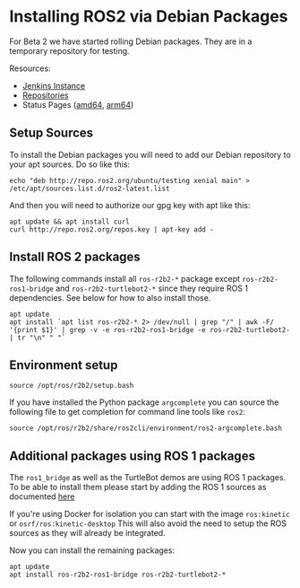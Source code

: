 # Installing ROS2 via Debian Packages

For Beta 2 we have started rolling Debian packages. They are in a temporary repository for testing.

Resources:
 - [Jenkins Instance](http://build.ros2.org/)
 - [Repositories](http://repo.ros2.org)
 - Status Pages ([amd64](http://repo.ros2.org/status_page/ros_r2b2_default.html), [arm64](http://repo.ros2.org/status_page/ros_r2b2_uxv8.html))

## Setup Sources

To install the Debian packages you will need to add our Debian repository to your apt sources.
Do so like this:

```
echo "deb http://repo.ros2.org/ubuntu/testing xenial main" > /etc/apt/sources.list.d/ros2-latest.list
```

And then you will need to authorize our gpg key with apt like this:

```
apt update && apt install curl
curl http://repo.ros2.org/repos.key | apt-key add -
```

## Install ROS 2 packages

The following commands install all `ros-r2b2-*` package except `ros-r2b2-ros1-bridge` and `ros-r2b2-turtlebot2-*` since they require ROS 1 dependencies.
See below for how to also install those.

```
apt update
apt install `apt list ros-r2b2-* 2> /dev/null | grep "/" | awk -F/ '{print $1}' | grep -v -e ros-r2b2-ros1-bridge -e ros-r2b2-turtlebot2- | tr "\n" " "`
```

## Environment setup

```
source /opt/ros/r2b2/setup.bash
```

If you have installed the Python package `argcomplete` you can source the following file to get completion for command line tools like `ros2`:

```
source /opt/ros/r2b2/share/ros2cli/environment/ros2-argcomplete.bash
```

## Additional packages using ROS 1 packages

The `ros1_bridge` as well as the TurtleBot demos are using ROS 1 packages.
To be able to install them please start by adding the ROS 1 sources as documented [here](http://wiki.ros.org/Installation/Ubuntu?distro=kinetic)

If you're using Docker for isolation you can start with the image `ros:kinetic` or `osrf/ros:kinetic-desktop`
This will also avoid the need to setup the ROS sources as they will already be integrated.

Now you can install the remaining packages:

```
apt update
apt install ros-r2b2-ros1-bridge ros-r2b2-turtlebot2-*
```
